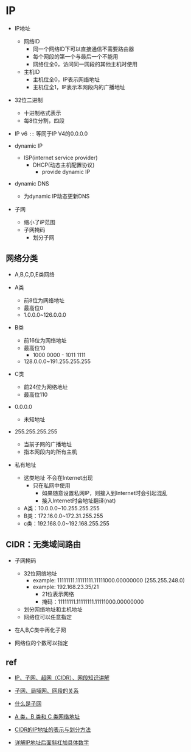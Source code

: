 # IP

+ IP地址
    + 网络ID
        + 同一个网络ID下可以直接通信不需要路由器
        + 每个网段的第一个与最后一个不能用
        + 网络位全0，访问同一网段的其他主机时使用
    + 主机ID
        + 主机位全0，IP表示网络地址
        + 主机位全1，IP表示本网段内的广播地址

+ 32位二进制
    + 十进制格式表示
    + 每8位分割，四段


+  IP v6 `::` 等同于IP V4的0.0.0.0


+ dynamic IP
    + ISP(internet service provider)
        + DHCP(动态主机配置协议)
            + provide dynamic IP

+ dynamic DNS
    + 为dynamic IP动态更新DNS

+ 子网
    + 缩小了iP范围
    + 子网掩码
        + 划分子网

## 网络分类

+ A,B,C,D,E类网络
+ A类
    + 前8位为网络地址
    + 最高位0
    + 1.0.0.0~126.0.0.0

+ B类
    + 前16位为网络地址
    + 最高位10
        + 1000 0000 - 1011 1111
    + 128.0.0.0~191.255.255.255

+ C类
    + 前24位为网络地址
    + 最高位110

+ 0.0.0.0
    + 未知地址

+ 255.255.255.255
    + 当前子网的广播地址
    + 指本网段内的所有主机

+ 私有地址
    + 这类地址 不会在Internet出现
        + 只在私网中使用
            + 如果随意设置私网IP，则接入到Internet时会引起混乱
            + 接入Internet时会地址翻译(nat)
    + A类：10.0.0.0~10.255.255.255
    + B类：172.16.0.0~172.31.255.255
    + c类：192.168.0.0~192.168.255.255
    

## CIDR：无类域间路由

+ 子网掩码
    + 32位网络地址
        + example: 11111111.11111111.11111000.00000000 (255.255.248.0)
        + example: 192.168.23.35/21 
            + 21位表示网络
            + 掩码：11111111.11111111.11111000.00000000
    + 划分网络地址和主机地址
    + 网络位可以任意指定

+ 在A,B,C类中再化子网

+ 网络位的个数可以指定

## ref
+ [IP、子网、超网（CIDR）、网段知识讲解](https://blog.csdn.net/qq_39414668/article/details/79594012)
+ [子网、局域网、网段的关系](https://blog.csdn.net/jeffleo/article/details/54174835) 
+ [什么是子网](https://www.cloudflare.com/zh-cn/learning/network-layer/what-is-a-subnet/)
+ [A 类，B 类和 C 类网络地址](https://segmentfault.com/a/1190000030695900)

+ [CIDR的IP地址的表示与划分方法](https://blog.csdn.net/han156/article/details/77817031)
+ [详解IP地址后面斜杠加具体数字](https://blog.csdn.net/hzhsan/article/details/44100215)

